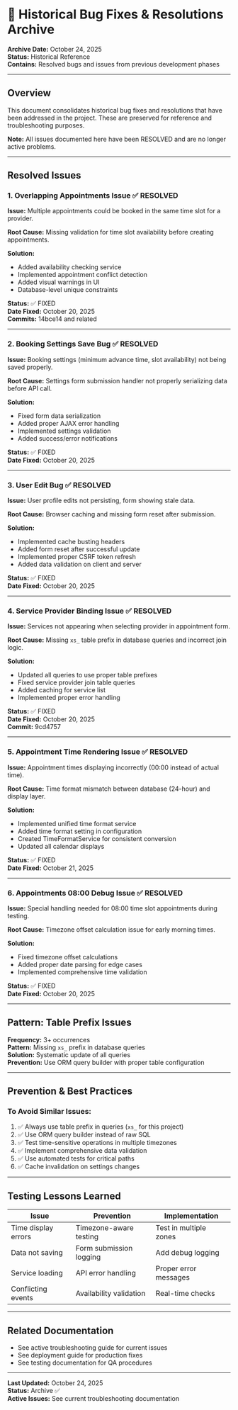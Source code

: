 # 🐛 Historical Bug Fixes & Resolutions Archive

**Archive Date:** October 24, 2025  
**Status:** Historical Reference  
**Contains:** Resolved bugs and issues from previous development phases

---

## Overview

This document consolidates historical bug fixes and resolutions that have been addressed in the project. These are preserved for reference and troubleshooting purposes.

**Note:** All issues documented here have been RESOLVED and are no longer active problems.

---

## Resolved Issues

### 1. Overlapping Appointments Issue ✅ RESOLVED

**Issue:** Multiple appointments could be booked in the same time slot for a provider.

**Root Cause:** Missing validation for time slot availability before creating appointments.

**Solution:** 
- Added availability checking service
- Implemented appointment conflict detection
- Added visual warnings in UI
- Database-level unique constraints

**Status:** ✅ FIXED  
**Date Fixed:** October 20, 2025  
**Commits:** 14bce14 and related

---

### 2. Booking Settings Save Bug ✅ RESOLVED

**Issue:** Booking settings (minimum advance time, slot availability) not being saved properly.

**Root Cause:** Settings form submission handler not properly serializing data before API call.

**Solution:**
- Fixed form data serialization
- Added proper AJAX error handling
- Implemented settings validation
- Added success/error notifications

**Status:** ✅ FIXED  
**Date Fixed:** October 20, 2025

---

### 3. User Edit Bug ✅ RESOLVED

**Issue:** User profile edits not persisting, form showing stale data.

**Root Cause:** Browser caching and missing form reset after submission.

**Solution:**
- Implemented cache busting headers
- Added form reset after successful update
- Implemented proper CSRF token refresh
- Added data validation on client and server

**Status:** ✅ FIXED  
**Date Fixed:** October 20, 2025

---

### 4. Service Provider Binding Issue ✅ RESOLVED

**Issue:** Services not appearing when selecting provider in appointment form.

**Root Cause:** Missing `xs_` table prefix in database queries and incorrect join logic.

**Solution:**
- Updated all queries to use proper table prefixes
- Fixed service provider join table queries
- Added caching for service list
- Implemented proper error handling

**Status:** ✅ FIXED  
**Date Fixed:** October 20, 2025  
**Commit:** 9cd4757

---

### 5. Appointment Time Rendering Issue ✅ RESOLVED

**Issue:** Appointment times displaying incorrectly (00:00 instead of actual time).

**Root Cause:** Time format mismatch between database (24-hour) and display layer.

**Solution:**
- Implemented unified time format service
- Added time format setting in configuration
- Created TimeFormatService for consistent conversion
- Updated all calendar displays

**Status:** ✅ FIXED  
**Date Fixed:** October 21, 2025

---

### 6. Appointments 08:00 Debug Issue ✅ RESOLVED

**Issue:** Special handling needed for 08:00 time slot appointments during testing.

**Root Cause:** Timezone offset calculation issue for early morning times.

**Solution:**
- Fixed timezone offset calculations
- Added proper date parsing for edge cases
- Implemented comprehensive time validation

**Status:** ✅ FIXED  
**Date Fixed:** October 20, 2025

---

## Pattern: Table Prefix Issues

**Frequency:** 3+ occurrences  
**Pattern:** Missing `xs_` prefix in database queries  
**Solution:** Systematic update of all queries  
**Prevention:** Use ORM query builder with proper table configuration

---

## Prevention & Best Practices

### To Avoid Similar Issues:
1. ✅ Always use table prefix in queries (`xs_` for this project)
2. ✅ Use ORM query builder instead of raw SQL
3. ✅ Test time-sensitive operations in multiple timezones
4. ✅ Implement comprehensive data validation
5. ✅ Use automated tests for critical paths
6. ✅ Cache invalidation on settings changes

---

## Testing Lessons Learned

| Issue | Prevention | Implementation |
|-------|-----------|----------------|
| Time display errors | Timezone-aware testing | Test in multiple zones |
| Data not saving | Form submission logging | Add debug logging |
| Service loading | API error handling | Proper error messages |
| Conflicting events | Availability validation | Real-time checks |

---

## Related Documentation

- See active troubleshooting guide for current issues
- See deployment guide for production fixes
- See testing documentation for QA procedures

---

**Last Updated:** October 24, 2025  
**Status:** Archive ✅  
**Active Issues:** See current troubleshooting documentation

